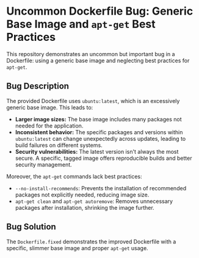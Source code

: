 # Uncommon Dockerfile Bug: Generic Base Image and `apt-get` Best Practices

This repository demonstrates an uncommon but important bug in a Dockerfile: using a generic base image and neglecting best practices for `apt-get`.

## Bug Description
The provided Dockerfile uses `ubuntu:latest`, which is an excessively generic base image.  This leads to:

* **Larger image sizes:**  The base image includes many packages not needed for the application.
* **Inconsistent behavior:** The specific packages and versions within `ubuntu:latest` can change unexpectedly across updates, leading to build failures on different systems.
* **Security vulnerabilities:**  The latest version isn't always the most secure. A specific, tagged image offers reproducible builds and better security management.

Moreover, the `apt-get` commands lack best practices:
* `--no-install-recommends`: Prevents the installation of recommended packages not explicitly needed, reducing image size.
* `apt-get clean` and `apt-get autoremove`:  Removes unnecessary packages after installation, shrinking the image further.

## Bug Solution
The `Dockerfile.fixed` demonstrates the improved Dockerfile with a specific, slimmer base image and proper `apt-get` usage.
